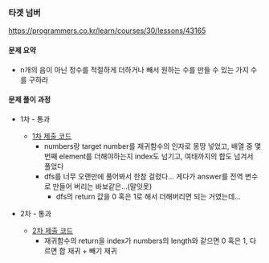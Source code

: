 ### 타겟 넘버
https://programmers.co.kr/learn/courses/30/lessons/43165


#### 문제 요약
* n개의 음이 아닌 정수를 적절하게 더하거나 빼서 원하는 수를 만들 수 있는 가지 수를 구하라


#### 문제 풀이 과정
* 1차 - 통과
    * [1차 제출 코드](Solution1.java)
        * numbers랑 target number를 재귀함수의 인자로 몽땅 넣었고, 배열 중 몇 번째 element를 더해야하는지 index도 넘기고, 여태까지의 합도 넘겨서 풀었다
        * dfs를 너무 오랜만에 풀어봐서 한참 걸렸다... 게다가 answer를 전역 변수로 만들어 버리는 바보같은...(말잇못)
            * dfs의 return 값을 0 혹은 1로 해서 더해버리면 되는 거였는데...

* 2차 - 통과
    * [2차 제출 코드](Solution2.java)
        * 재귀함수의 return을 index가 numbers의 length와 같으면 0 혹은 1, 다르면 합 재귀 + 빼기 재귀